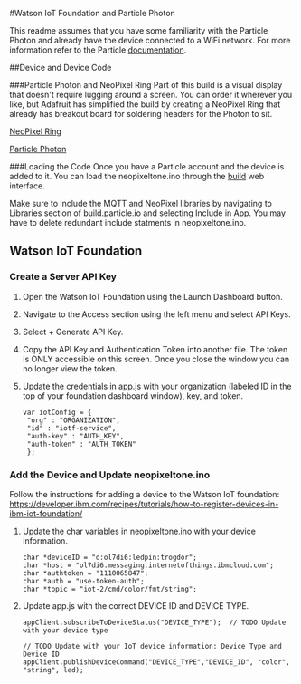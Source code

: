 #Watson IoT Foundation and Particle Photon

This readme assumes that you have some familiarity with the Particle Photon and already have the device connected to a WiFi network. For more information refer to the Particle [documentation](https://docs.particle.io/guide/getting-started/connect/photon/). 

##Device and Device Code

###Particle Photon and NeoPixel Ring
Part of this build is a visual display that doesn't require lugging around a screen. You can order it wherever you like, but Adafruit has simplified the build by creating a NeoPixel Ring that already has breakout board for soldering headers for the Photon to sit.

[NeoPixel Ring](https://www.adafruit.com/product/2268)

[Particle Photon](https://www.adafruit.com/products/2721) 

###Loading the Code
Once you have a Particle account and the device is added to it. You can load the neopixeltone.ino through the [build](https://build.particle.io/build) web interface.

Make sure to include the MQTT and NeoPixel libraries by navigating to Libraries section of build.particle.io and selecting Include in App. You may have to delete redundant include statments in neopixeltone.ino.

## Watson IoT Foundation

### Create a Server API Key
1. Open the Watson IoT Foundation using the Launch Dashboard button.

2. Navigate to the Access section using the left menu and select API Keys.

3. Select + Generate API Key.

4. Copy the API Key and Authentication Token into another file. The token is ONLY accessible on this screen. Once you close the window you can no longer view the token. 

5. Update the credentials in app.js with your organization (labeled ID in the top of your foundation dashboard window), key, and token. 
   ```
   var iotConfig = {
    "org" : "ORGANIZATION",
    "id" : "iotf-service",
    "auth-key" : "AUTH_KEY",
    "auth-token" : "AUTH_TOKEN"
    };
   ```

### Add the Device and Update neopixeltone.ino

Follow the instructions for adding a device to the Watson IoT foundation: https://developer.ibm.com/recipes/tutorials/how-to-register-devices-in-ibm-iot-foundation/

1. Update the char variables in neopixeltone.ino with your device information. 
   ```
   char *deviceID = "d:ol7di6:ledpin:trogdor";  
   char *host = "ol7di6.messaging.internetofthings.ibmcloud.com";  
   char *authtoken = "1110065847";  
   char *auth = "use-token-auth";
   char *topic = "iot-2/cmd/color/fmt/string";  
   ```
   
2. Update app.js with the correct DEVICE ID and DEVICE TYPE.
   ```
   appClient.subscribeToDeviceStatus("DEVICE_TYPE");  // TODO Update with your device type
   ```
   
   ```
   // TODO Update with your IoT device information: Device Type and Device ID
   appClient.publishDeviceCommand("DEVICE_TYPE","DEVICE_ID", "color", "string", led);
   ```

